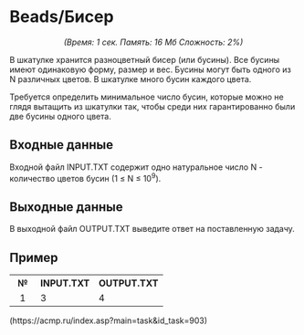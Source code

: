 <h1>Beads/Бисер</h1>
<center><i>(Время: 1&nbsp;сек. Память: 16 Мб&nbsp;Сложность: 2%)</i></center>
<!–– google_ad_section_start ––>
<p class=text>
В шкатулке хранится разноцветный бисер (или бусины). Все бусины имеют одинаковую форму, размер и вес. Бусины могут быть одного из N различных цветов. В шкатулке много бусин каждого цвета.
</p>
<p class=text>
Требуется определить минимальное число бусин, которые можно не глядя вытащить из шкатулки так, чтобы среди них гарантированно были две бусины одного цвета. 
</p>

<h2>Входные данные</h2>

<p class=text>
Входной файл INPUT.TXT содержит одно натуральное число N - количество цветов бусин (1 &#8804; N &#8804; 10<sup>9</sup>).
</p>

<h2>Выходные данные</h2>

<p class=text>
В выходной файл OUTPUT.TXT выведите ответ на поставленную задачу.
</p>

<h2>Пример</h2>

<table class=main cellpadding=2 cellspacing=1>
<tr><th width=30>№</th><th>INPUT.TXT</th><th>OUTPUT.TXT</th></tr>
<tr class=white2><td align=center>1</td><td valign=top>3</td><td valign=top>4</td></tr>
</table> (https://acmp.ru/index.asp?main=task&id_task=903)
<!–– google_ad_section_end ––>